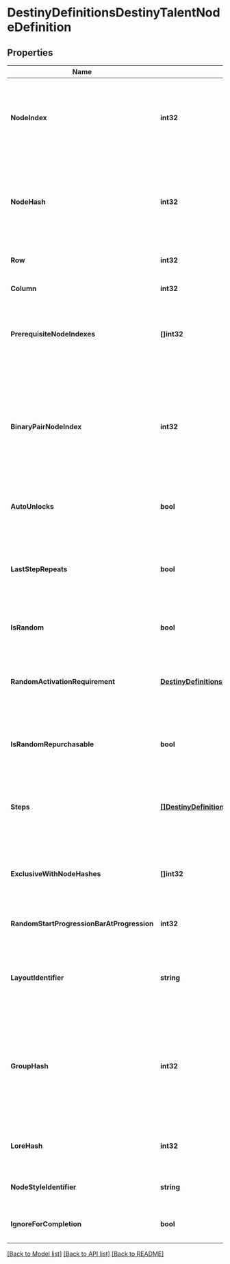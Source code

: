 # DestinyDefinitionsDestinyTalentNodeDefinition

## Properties
Name | Type | Description | Notes
------------ | ------------- | ------------- | -------------
**NodeIndex** | **int32** | The index into the DestinyTalentGridDefinition&#39;s \&quot;nodes\&quot; property where this node is located. Used to uniquely identify the node within the Talent Grid. Note that this is content version dependent: make sure you have the latest version of content before trying to use these properties. | [optional] 
**NodeHash** | **int32** | The hash identifier for the node, which unfortunately is also content version dependent but can be (and ideally, should be) used instead of the nodeIndex to uniquely identify the node.  The two exist side-by-side for backcompat reasons due to the Great Talent Node Restructuring of Destiny 1, and I ran out of time to remove one of them and standardize on the other. Sorry! | [optional] 
**Row** | **int32** | The visual \&quot;row\&quot; where the node should be shown in the UI. If negative, then the node is hidden. | [optional] 
**Column** | **int32** | The visual \&quot;column\&quot; where the node should be shown in the UI. If negative, the node is hidden. | [optional] 
**PrerequisiteNodeIndexes** | **[]int32** | Indexes into the DestinyTalentGridDefinition.nodes property for any nodes that must be activated before this one is allowed to be activated.  I would have liked to change this to hashes for Destiny 2, but we have run out of time. | [optional] 
**BinaryPairNodeIndex** | **int32** | At one point, Talent Nodes supported the idea of \&quot;Binary Pairs\&quot;: nodes that overlapped each other visually, and where activating one deactivated the other. They ended up not being used, mostly because Exclusive Sets are *almost* a superset of this concept, but the potential for it to be used still exists in theory.  If this is ever used, this will be the index into the DestinyTalentGridDefinition.nodes property for the node that is the binary pair match to this node. Activating one deactivates the other. | [optional] 
**AutoUnlocks** | **bool** | If true, this node will automatically unlock when the Talent Grid&#39;s level reaches the required level of the current step of this node. | [optional] 
**LastStepRepeats** | **bool** | At one point, Nodes were going to be able to be activated multiple times, changing the current step and potentially piling on multiple effects from the previously activated steps. This property would indicate if the last step could be activated multiple times.   This is not currently used, but it isn&#39;t out of the question that this could end up being used again in a theoretical future. | [optional] 
**IsRandom** | **bool** | If this is true, the node&#39;s step is determined randomly rather than the first step being chosen. | [optional] 
**RandomActivationRequirement** | [**DestinyDefinitionsDestinyNodeActivationRequirement**](Destiny.Definitions.DestinyNodeActivationRequirement.md) | At one point, you were going to be able to repurchase talent nodes that had random steps, to \&quot;re-roll\&quot; the current step of the node (and thus change the properties of your item). This was to be the activation requirement for performing that re-roll.  The system still exists to do this, as far as I know, so it may yet come back around! | [optional] 
**IsRandomRepurchasable** | **bool** | If this is true, the node can be \&quot;re-rolled\&quot; to acquire a different random current step. This is not used, but still exists for a theoretical future of talent grids. | [optional] 
**Steps** | [**[]DestinyDefinitionsDestinyNodeStepDefinition**](Destiny.Definitions.DestinyNodeStepDefinition.md) | At this point, \&quot;steps\&quot; have been obfuscated into conceptual entities, aggregating the underlying notions of \&quot;properties\&quot; and \&quot;true steps\&quot;.  If you need to know a step as it truly exists - such as when recreating Node logic when processing Vendor data - you&#39;ll have to use the \&quot;realSteps\&quot; property below. | [optional] 
**ExclusiveWithNodeHashes** | **[]int32** | The nodeHash values for nodes that are in an Exclusive Set with this node.  See DestinyTalentGridDefinition.exclusiveSets for more info about exclusive sets.  Again, note that these are nodeHashes and *not* nodeIndexes. | [optional] 
**RandomStartProgressionBarAtProgression** | **int32** | If the node&#39;s step is randomly selected, this is the amount of the Talent Grid&#39;s progression experience at which the progression bar for the node should be shown. | [optional] 
**LayoutIdentifier** | **string** | A string identifier for a custom visual layout to apply to this talent node. Unfortunately, we do not have any data for rendering these custom layouts. It will be up to you to interpret these strings and change your UI if you want to have custom UI matching these layouts. | [optional] 
**GroupHash** | **int32** | As of Destiny 2, nodes can exist as part of \&quot;Exclusive Groups\&quot;. These differ from exclusive sets in that, within the group, many nodes can be activated. But the act of activating any node in the group will cause \&quot;opposing\&quot; nodes (nodes in groups that are not allowed to be activated at the same time as this group) to deactivate.  See DestinyTalentExclusiveGroup for more information on the details. This is an identifier for this node&#39;s group, if it is part of one. | [optional] 
**LoreHash** | **int32** | Talent nodes can be associated with a piece of Lore, generally rendered in a tooltip. This is the hash identifier of the lore element to show, if there is one to be show. | [optional] 
**NodeStyleIdentifier** | **string** | Comes from the talent grid node style: this identifier should be used to determine how to render the node in the UI. | [optional] 
**IgnoreForCompletion** | **bool** | Comes from the talent grid node style: if true, then this node should be ignored for determining whether the grid is complete. | [optional] 

[[Back to Model list]](../README.md#documentation-for-models) [[Back to API list]](../README.md#documentation-for-api-endpoints) [[Back to README]](../README.md)


